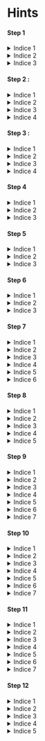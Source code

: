 # Hints

#### Step 1
<details>
	<summary>Indice 1</summary>
	The page is not empty, this is not a bug.
</details>
<details>
	<summary>Indice 2</summary>
	Right click is your best friend
</details>
<details>
	<summary>Indice 3</summary>
	Ctrl + U (Look at the source code)
</details>

#### Step 2 :
<details>
	<summary>Indice 1</summary>
	This is a place on earth
</details>
<details>
	<summary>Indice 2</summary>
	It's a city and it's not Hong Kong
</details>
<details>
	<summary>Indice 3</summary>
	A big apple - Liberty/Freedom - Some buildings
</details>
<details>
	<summary>Indice 4</summary>
	The city has the same name that the state is it into
</details>

#### Step 3 :
<details>
	<summary>Indice 1</summary>
	You'll understand if you're old enough
</details>
<details>
	<summary>Indice 2</summary>
	 I liked old phones
</details>
<details>
	<summary>Indice 3</summary>
	Mostly their keyboards
</details>
<details>
	<summary>Indice 4</summary>
	[https://i.stack.imgur.com/hHq4v.jpg](https://i.stack.imgur.com/hHq4v.jpg)
</details>

#### Step 4
<details>
	<summary>Indice 1</summary>
	-.. ..- -... -. .. ..- --
</details>
<details>
	<summary>Indice 2</summary>
	Morse code
</details>
<details>
	<summary>Indice 3</summary>
	[https://morsecode.world/international/translator.html](https://morsecode.world/international/translator.html)
</details>

#### Step 5
<details>
	<summary>Indice 1</summary>
	I can't hear you
</details>
<details>
	<summary>Indice 2</summary>
	This is the american one
</details>
<details>
	<summary>Indice 3</summary>
	American Sign Language alphabet
</details>

#### Step 6
<details>
	<summary>Indice 1</summary>
	French is fun, we say 'Bonjour'
</details>
<details>
	<summary>Indice 2</summary>
	Do it twice
</details>
<details>
	<summary>Indice 3</summary>
	[https://emn178.github.io/online-tools/sha256.html](https://emn178.github.io/online-tools/sha256.html)
</details>

#### Step 7
<details>
	<summary>Indice 1</summary>
	I can't see
</details>
<details>
	<summary>Indice 2</summary>
	I love chemistry
</details>
<details>
	<summary>Indice 3</summary>
	Periodic Table
</details>
<details>
	<summary>Indice 4</summary>
	Don't touch the A
</details>
<details>
	<summary>Indice 5</summary>
	Backwards
</details>
<details>
	<summary>Indice 6</summary>
	It is in front of you since the begining
</details>

#### Step 8
<details>
	<summary>Indice 1</summary>
	Who is he ?
</details>
<details>
	<summary>Indice 2</summary>
	Download the image
</details>
<details>
	<summary>Indice 3</summary>
	Right click is your best friend
</details>
<details>
	<summary>Indice 4</summary>
	In the properties
</details>
<details>
	<summary>Indice 5</summary>
	[https://cryptii.com/pipes/enigma-machine](https://cryptii.com/pipes/enigma-machine)
</details>

#### Step 9
<details>
	<summary>Indice 1</summary>
	Look closely to the picture
</details>
<details>
	<summary>Indice 2</summary>
	If I were you, I'd change this horrible color
</details>
<details>
	<summary>Indice 3</summary>
	The numbers are normal
</details>
<details>
	<summary>Indice 4</summary>
	Concatenate the @ and the code
</details>
<details>
	<summary>Indice 5</summary>
	Green logo
</details>
<details>
	<summary>Indice 6</summary>
	Always listen to multiple songs not only one
</details>
<details>
	<summary>Indice 7</summary>
	Spotify playlist
</details>

#### Step 10
<details>
	<summary>Indice 1</summary>
	Who is she ?
</details>
<details>
	<summary>Indice 2</summary>
	That background color is neat, if only I knew the name of that color.
</details>
<details>
	<summary>Indice 3</summary>
	[This site](http://chir.ag/projects/name-that-color/)
</details>
<details>
	<summary>Indice 4</summary>
	Google reviews
</details>
<details>
	<summary>Indice 5</summary>
	How can caesar hide a message
</details>
<details>
	<summary>Indice 6</summary>
	That background color has a good value of red
</details>
<details>
	<summary>Indice 7</summary>
	[https://cryptii.com](https://cryptii.com/pipes/caesar-cipher)
</details>

#### Step 11
<details>
	<summary>Indice 1</summary>
	Focus on 'meta' first
</details>
<details>
	<summary>Indice 2</summary>
	Google 'picture meta'
</details>
<details>
	<summary>Indice 3</summary>
	[http://exif.regex.info/exif.cgi](http://exif.regex.info/exif.cgi)
</details>
<details>
	<summary>Indice 4</summary>
	It's better if you're in full immersion in this beautiful city (The pos comment if you haven't figures out)
</details>
<details>
	<summary>Indice 5</summary>
	Stay right on that exact spot ...
</details>
<details>
	<summary>Indice 6</summary>
	When did the image has been taken ?
</details>
<details>
	<summary>Indice 7</summary>
	... but maybe not at the same time
</details>

#### Step 12
<details>
	<summary>Indice 1</summary>
	Who's this guy ?
</details>
<details>
	<summary>Indice 2</summary>
	Maybe use his tools ?
</details>
<details>
	<summary>Indice 3</summary>
	Don't focus on the background, the audio is more important. (Open the picture with Winrar/7Zip if not figured out)
</details>
<details>
	<summary>Indice 4</summary>
	Spectral audio waves
</details>
<details>
	<summary>Indice 5</summary>
	[This site](https://www.dcode.fr/spectral-analysis)
</details>
